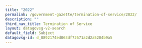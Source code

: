```yaml
---
title: "2022"
permalink: /government-gazette/termination-of-service/2022/
description: ""
third_nav_title: Termination of Service
layout: datagovsg-v2-search
default_field: Subject
datagovsg-id: d_8892174ed063df72671a2d2a5284b9a5
---
```

